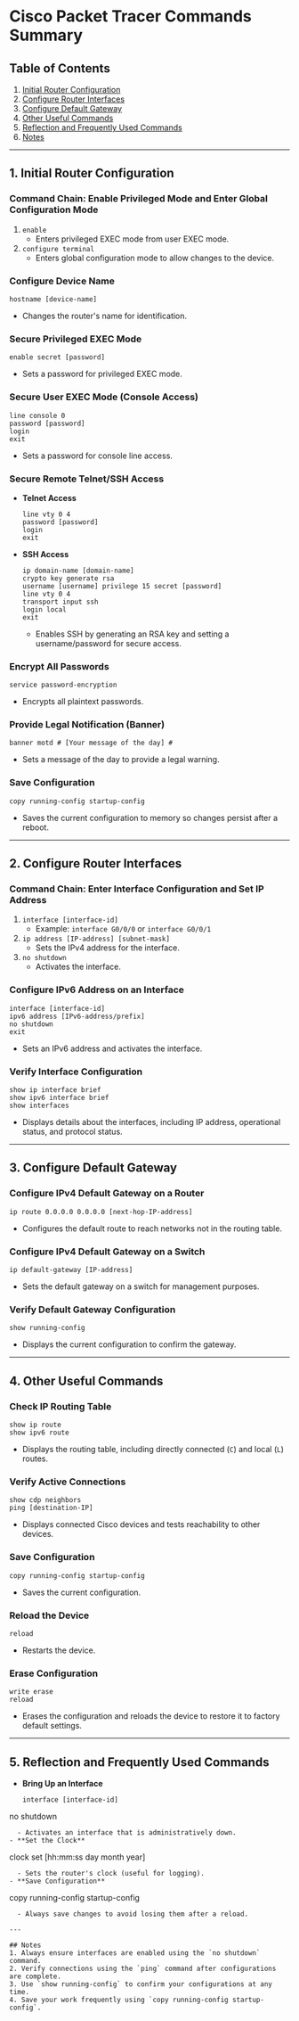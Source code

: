 # Cisco Packet Tracer Commands Summary

## Table of Contents
1. [Initial Router Configuration](#1-initial-router-configuration)
2. [Configure Router Interfaces](#2-configure-router-interfaces)
3. [Configure Default Gateway](#3-configure-default-gateway)
4. [Other Useful Commands](#4-other-useful-commands)
5. [Reflection and Frequently Used Commands](#reflection-and-frequently-used-commands)
6. [Notes](#notes)

---

## 1. Initial Router Configuration

### Command Chain: Enable Privileged Mode and Enter Global Configuration Mode
1. `enable`
   - Enters privileged EXEC mode from user EXEC mode.
2. `configure terminal`
   - Enters global configuration mode to allow changes to the device.

### Configure Device Name
```
hostname [device-name]
```
- Changes the router's name for identification.

### Secure Privileged EXEC Mode
```
enable secret [password]
```
- Sets a password for privileged EXEC mode.

### Secure User EXEC Mode (Console Access)
```
line console 0
password [password]
login
exit
```
- Sets a password for console line access.

### Secure Remote Telnet/SSH Access
- **Telnet Access**
  ```
  line vty 0 4
  password [password]
  login
  exit
  ```
- **SSH Access**
  ```
  ip domain-name [domain-name]
  crypto key generate rsa
  username [username] privilege 15 secret [password]
  line vty 0 4
  transport input ssh
  login local
  exit
  ```
  - Enables SSH by generating an RSA key and setting a username/password for secure access.

### Encrypt All Passwords
```
service password-encryption
```
- Encrypts all plaintext passwords.

### Provide Legal Notification (Banner)
```
banner motd # [Your message of the day] #
```
- Sets a message of the day to provide a legal warning.

### Save Configuration
```
copy running-config startup-config
```
- Saves the current configuration to memory so changes persist after a reboot.

---

## 2. Configure Router Interfaces

### Command Chain: Enter Interface Configuration and Set IP Address
1. `interface [interface-id]`
   - Example: `interface G0/0/0` or `interface G0/0/1`
2. `ip address [IP-address] [subnet-mask]`
   - Sets the IPv4 address for the interface.
3. `no shutdown`
   - Activates the interface.

### Configure IPv6 Address on an Interface
```
interface [interface-id]
ipv6 address [IPv6-address/prefix]
no shutdown
exit
```
- Sets an IPv6 address and activates the interface.

### Verify Interface Configuration
```
show ip interface brief
show ipv6 interface brief
show interfaces
```
- Displays details about the interfaces, including IP address, operational status, and protocol status.

---

## 3. Configure Default Gateway

### Configure IPv4 Default Gateway on a Router
```
ip route 0.0.0.0 0.0.0.0 [next-hop-IP-address]
```
- Configures the default route to reach networks not in the routing table.

### Configure IPv4 Default Gateway on a Switch
```
ip default-gateway [IP-address]
```
- Sets the default gateway on a switch for management purposes.

### Verify Default Gateway Configuration
```
show running-config
```
- Displays the current configuration to confirm the gateway.

---

## 4. Other Useful Commands


### Check IP Routing Table
```
show ip route
show ipv6 route
```
- Displays the routing table, including directly connected (`C`) and local (`L`) routes.

### Verify Active Connections
```
show cdp neighbors
ping [destination-IP]
```
- Displays connected Cisco devices and tests reachability to other devices.

### Save Configuration
```
copy running-config startup-config
```
- Saves the current configuration.

### Reload the Device
```
reload
```
- Restarts the device.

### Erase Configuration
```
write erase
reload
```
- Erases the configuration and reloads the device to restore it to factory default settings.

---

## 5. Reflection and Frequently Used Commands

- **Bring Up an Interface**
  ```
  interface [interface-id]
no shutdown
```
  - Activates an interface that is administratively down.
- **Set the Clock**
  ```
  clock set [hh:mm:ss day month year]
```
  - Sets the router's clock (useful for logging).
- **Save Configuration**
  ```
  copy running-config startup-config
```
  - Always save changes to avoid losing them after a reload.

---

## Notes
1. Always ensure interfaces are enabled using the `no shutdown` command.
2. Verify connections using the `ping` command after configurations are complete.
3. Use `show running-config` to confirm your configurations at any time.
4. Save your work frequently using `copy running-config startup-config`.
